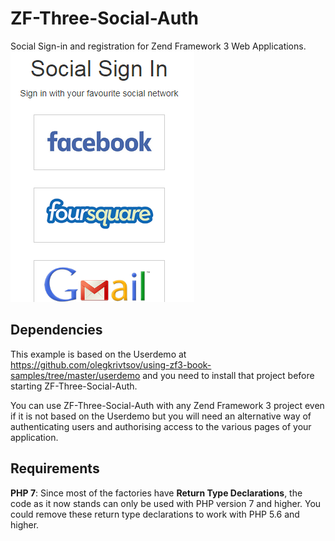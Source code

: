 # ZF-Three-Social-Auth
Social Sign-in and registration for Zend Framework 3 Web Applications.
![ScreenShot](view/img/github-read-me/social-sign-in-screen-shot.png)
## Dependencies
This example is based on the Userdemo at https://github.com/olegkrivtsov/using-zf3-book-samples/tree/master/userdemo and you need to install that project before starting ZF-Three-Social-Auth. 

You can use ZF-Three-Social-Auth with any Zend Framework 3 project even if it is not based on the Userdemo but you will need an alternative way of authenticating users and authorising access to the various pages of your application. 

## Requirements
**PHP 7**: Since most of the factories have **Return Type Declarations**, the code as it now stands can only be used with PHP version 7 and higher. You could remove these return type declarations to work with PHP 5.6 and higher.